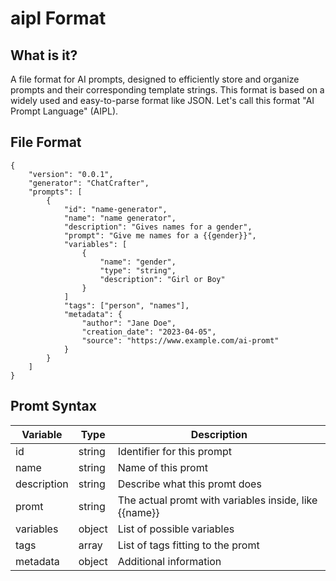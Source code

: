 # aipl Format

## What is it?

A file format for AI prompts, designed to efficiently store and organize prompts and their corresponding template strings. This format is based on a widely used and easy-to-parse format like JSON. Let's call this format "AI Prompt Language" (AIPL).

## File Format

```
{
    "version": "0.0.1",
    "generator": "ChatCrafter",
    "prompts": [
        {
            "id": "name-generator",
            "name": "name generator",
            "description": "Gives names for a gender",
            "prompt": "Give me names for a {{gender}}",
            "variables": [
                {
                    "name": "gender",
                    "type": "string",
                    "description": "Girl or Boy"
                }
            ]
            "tags": ["person", "names"],
            "metadata": {
                "author": "Jane Doe",
                "creation_date": "2023-04-05",
                "source": "https://www.example.com/ai-promt"
            }
        }
    ]
}
```

## Promt Syntax

| Variable    | Type   | Description                                           |
| ----------- | ------ | ----------------------------------------------------- |
| id          | string | Identifier for this prompt                            |
| name        | string | Name of this promt                                    |
| description | string | Describe what this promt does                         |
| promt       | string | The actual promt with variables inside, like {{name}} |
| variables   | object | List of possible variables                            |
| tags        | array  | List of tags fitting to the promt                     |
| metadata    | object | Additional information                                |
